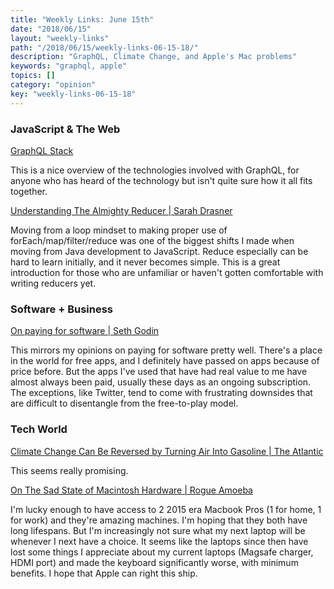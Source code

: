 ```yaml
---
title: "Weekly Links: June 15th"
date: "2018/06/15"
layout: "weekly-links"
path: "/2018/06/15/weekly-links-06-15-18/"
description: "GraphQL, Climate Change, and Apple's Mac problems"
keywords: "graphql, apple"
topics: []
category: "opinion"
key: "weekly-links-06-15-18"
---
```


### JavaScript & The Web

[GraphQL Stack](https://www.graphqlstack.com)

This is a nice overview of the technologies involved with GraphQL, for anyone who has heard of the technology but isn't quite sure how it all fits together.

[Understanding The Almighty Reducer | Sarah Drasner](https://css-tricks.com/understanding-the-almighty-reducer/)

Moving from a loop mindset to making proper use of forEach/map/filter/reduce was one of the biggest shifts I made when moving from Java development to JavaScript.  Reduce especially can be hard to learn initially, and it never becomes simple.  This is a great introduction for those who are unfamiliar or haven't gotten comfortable with writing reducers yet.


### Software + Business

[On paying for software | Seth Godin](https://seths.blog/2018/06/on-paying-for-software/)

This mirrors my opinions on paying for software pretty well.  There's a place in the world for free apps, and I definitely have passed on apps because of price before.  But the apps I've used that have had real value to me have almost always been paid, usually these days as an ongoing subscription.  The exceptions, like Twitter, tend to come with frustrating downsides that are difficult to disentangle from the free-to-play model.


### Tech World

[Climate Change Can Be Reversed by Turning Air Into Gasoline | The Atlantic](https://www.theatlantic.com/science/archive/2018/06/its-possible-to-reverse-climate-change-suggests-major-new-study/562289/)

This seems really promising.


[On The Sad State of Macintosh Hardware | Rogue Amoeba](https://weblog.rogueamoeba.com/2018/06/14/on-the-sad-state-of-macintosh-hardware/)

I'm lucky enough to have access to 2 2015 era Macbook Pros (1 for home, 1 for work) and they're amazing machines.  I'm hoping that they both have long lifespans. But I'm increasingly not sure what my next laptop will be whenever I next have a choice.  It seems like the laptops since then have lost some things I appreciate about my current laptops (Magsafe charger, HDMI port) and made the keyboard significantly worse, with minimum benefits.  I hope that Apple can right this ship.
